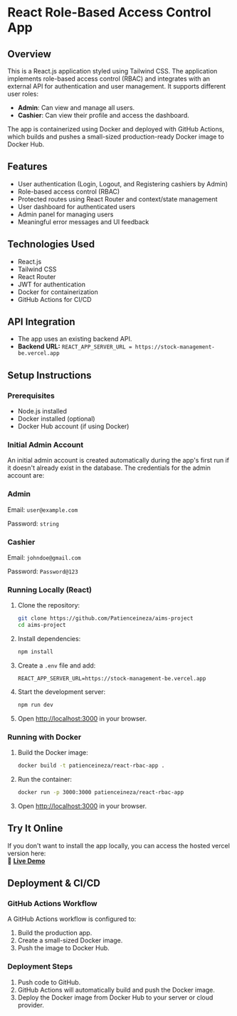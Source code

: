 # React Role-Based Access Control App

## Overview
This is a React.js application  styled using Tailwind CSS. The application implements role-based access control (RBAC) and integrates with an external API for authentication and user management. It supports different user roles:

- **Admin**: Can view and manage all users.
- **Cashier**: Can view their profile and access the dashboard.

The app is containerized using Docker and deployed with GitHub Actions, which builds and pushes a small-sized production-ready Docker image to Docker Hub.

## Features
- User authentication (Login, Logout, and Registering cashiers by Admin)
- Role-based access control (RBAC)
- Protected routes using React Router and context/state management
- User dashboard for authenticated users
- Admin panel for managing users
- Meaningful error messages and UI feedback

## Technologies Used
- React.js
- Tailwind CSS
- React Router
- JWT for authentication
- Docker for containerization
- GitHub Actions for CI/CD

## API Integration
- The app  uses an existing backend API.
- **Backend URL:** `REACT_APP_SERVER_URL = https://stock-management-be.vercel.app`

## Setup Instructions

### Prerequisites
- Node.js installed
- Docker installed (optional)
- Docker Hub account (if using Docker)

### Initial Admin Account
 An initial admin account is created automatically during the app's first run if it doesn't already exist in the database. The credentials for the admin account are:


### Admin
 Email: `user@example.com`

 Password: `string`
### Cashier
 Email: `johndoe@gmail.com`

 Password: `Password@123`

### Running Locally (React)
1. Clone the repository:
   ```bash
   git clone https://github.com/Patienceineza/aims-project
   cd aims-project
   ```
2. Install dependencies:
   ```bash
   npm install
   ```
3. Create a `.env` file and add:
   ```env
   REACT_APP_SERVER_URL=https://stock-management-be.vercel.app
   ```
4. Start the development server:
   ```bash
   npm run dev
   ```
5. Open [http://localhost:3000](http://localhost:3000) in your browser.

### Running with Docker
1. Build the Docker image:
   ```bash
   docker build -t patienceineza/react-rbac-app .
   ```
2. Run the container:
   ```bash
   docker run -p 3000:3000 patienceineza/react-rbac-app
   ```
3. Open [http://localhost:3000](http://localhost:3000) in your browser.

## Try It Online  
If you don't want to install the app locally, you can access the hosted vercel version here:  
🔗 **[Live Demo](https://aims-project-virid.vercel.app/)**  

## Deployment & CI/CD

### GitHub Actions Workflow
A GitHub Actions workflow is configured to:
1. Build the production app.
2. Create a small-sized Docker image.
3. Push the image to Docker Hub.

### Deployment Steps
1. Push code to GitHub.
2. GitHub Actions will automatically build and push the Docker image.
3. Deploy the Docker image from Docker Hub to your server or cloud provider.


